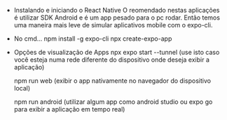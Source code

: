 - Instalando e iniciando o React Native
  O reomendado nestas aplicações é utilizar SDK Android e é um app pesado para o pc rodar.
  Então temos uma maneira mais leve de simular aplicativos mobile com o expo-cli.
  
- No cmd...
  npm install -g expo-cli
  npx create-expo-app

- Opções de visualização de Apps
  npx expo start --tunnel
  (use isto caso você esteja numa rede diferente do dispositivo onde deseja exibir a aplicação)

  npm run web
  (exibir o app nativamente no navegador do dispositivo local)
  
  npm run android
  (utilizar algum app como android studio ou expo go para exibir a aplicação em tempo real)
